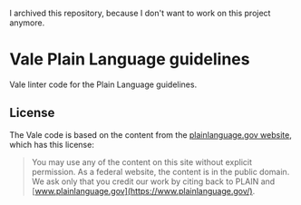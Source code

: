 I archived this repository, because I don't want to work on this project anymore.

# Vale Plain Language guidelines

Vale linter code for the Plain Language guidelines.

## License

The Vale code is based on the content from the [plainlanguage.gov website](https://www.plainlanguage.gov/), which has this license:

> You may use any of the content on this site without explicit permission.
> As a federal website, the content is in the public domain.
> We ask only that you credit our work by citing back to PLAIN and [www.plainlanguage.gov](https://www.plainlanguage.gov/).
